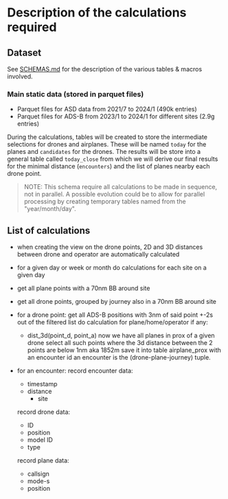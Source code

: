 # Description of the calculations required

## Dataset

See [SCHEMAS.md](SCHEMAS.md) for the description of the various tables & macros involved.

### Main static data (stored in parquet files)

- Parquet files for ASD data from 2021/7 to 2024/1      (490k entries)
- Parquet files for ADS-B from 2023/1 to 2024/1 for different sites (2.9g entries)

During the calculations, tables will be created to store the intermediate selections for drones and airplanes. These
will be named `today` for the planes and `candidates` for the drones. The results will be store into a general table
called `today_close` from which we will derive our final results for the minimal distance (`encounters`) and the list of
planes nearby each drone point.

> NOTE: This schema require all calculations to be made in sequence, not in parallel. A possible evolution could be to
> allow for parallel processing by creating temporary tables named from the "year/month/day".

## List of calculations

- when creating the view on the drone points, 2D and 3D distances between drone and operator are automatically
  calculated

- for a given day or week or month
  do calculations for each site on a given day

- get all plane points with a 70nm BB around site
- get all drone points, grouped by journey also in a 70nm BB around site

- for a drone point:
  get all ADS-B positions with 3nm of said point +-2s out of the filtered list
  do calculation for plane/home/operator if any:
    * dist_3d(point_d, point_a)
      now we have all planes in prox of a given drone
      select all such points where the 3d distance between the 2 points are below 1nm aka 1852m
      save it into table airplane_prox with an encounter id
      an encounter is the (drone-plane-journey) tuple.

- for an encounter:
  record encounter data:
    * timestamp
  * distance
      * site

  record drone data:
    * ID
    * position
    * model ID
    * type

  record plane data:
    * callsign
    * mode-s
    * position

